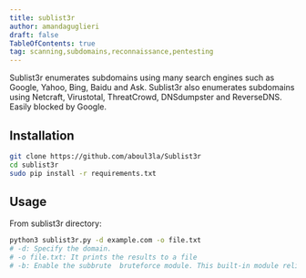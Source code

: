```yaml
---
title: sublist3r
author: amandaguglieri
draft: false
TableOfContents: true
tag: scanning,subdomains,reconnaissance,pentesting
---
```


Sublist3r enumerates subdomains using many search engines such as Google, Yahoo, Bing, Baidu and Ask. Sublist3r also enumerates subdomains using Netcraft, Virustotal, ThreatCrowd, DNSdumpster and ReverseDNS. Easily blocked by Google.


## Installation

```bash
git clone https://github.com/aboul3la/Sublist3r
cd sublist3r
sudo pip install -r requirements.txt
```

## Usage

From sublist3r directory:

```bash
python3 sublist3r.py -d example.com -o file.txt
# -d: Specify the domain.
# -o file.txt: It prints the results to a file
# -b: Enable the subbrute  bruteforce module. This built-in module relies on the names.txt wordlist. To find it, use: locate names.txt (you can edit it).
```


